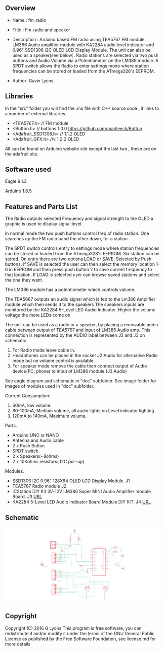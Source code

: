 Overview
--------------------
* Name : fm_radio
* Title : Fm-radio and speaker

* Description : Arduino based FM radio using TEA5767 FM module, LM386 Audio amplifier module
with KA2284 audio level indicator and 0.96" SSD1306 I2C OLED LCD Display Module.
The unit can also be used as a speaker(see below). Radio stations are selected via two push buttons
and Audio Volume via a Potentiometer on the LM386 module. A SPDT switch allows the Radio to enter settings mode
where station frequencies can be stored or loaded from the ATmega328's EEPROM.

* Author: Gavin Lyons

Libraries
------------------------

In the "src" folder you will find the  .ino file with C++ source code , it links to a number of 
external libraries.
 
* <TEA5767.h> // FM module 
* <Button.h> // buttons  1.0.0 https://github.com/madleech/Button 
* <Adafruit_SSD1306.h> // 1.1.2 OLED
* <Adafruit_GFX.h> //v 1.2.2 OLED

All can be found on Arduino website site except the last two , these are on the adafruit site.

Software used
-----------------------------
Eagle 9.1.3

Arduino 1.8.5

Features and Parts List
------------------------------

The Radio outputs selected Frequency and signal strength to the OLED a graphic is used to display signal level.

In normal mode the two push buttons control freq of radio station. 
One searches up the FM radio band the other down, for a station.

The SPDT switch controls entry to settings mode where station frequencies can be stored or loaded from the ATmega328's EEPROM. Six station can be stored. On entry there are two options LOAD or SAVE. Selected by Push buttons.
If SAVE is selected the user can then select the memory location 1-6 in EEPROM and then press push button 2 to save
current frequency to that location. 
If LOAD is selected user can browse saved stations and select the one they want.

The LM386 module has a potentiometer which controls volume.

The TEA5667 outputs an audio signal which is fed to the Lm386 Amplifier module which then sends it to the
speakers The speakers inputs are monitored by the KA2284 5-Level LED Audio Indicator. Higher the volume voltage
the more LEDs come on.

The unit can be used as a radio or a speaker, by placing a removable audio cable between output
of TEA5767 and input of LM386 Audio amp. This connection is represented by the AUDIO label between
J2 and J3 on schematic.

1. For Radio mode leave cable in.
2. Headphones can  be placed in the socket J2 Audio for alternative Radio mode but no volume control is available.
3. For speaker mode remove the cable then connect output of Audio device(PC, phone) to input of LM386 module (J3 Audio)

See eagle diagram and schematic in "doc" subfolder.
See image folder for images of modules used in "doc" subfolder.


Current Consumption:

1. 60mA, low volume.
2. 80-100mA, Medium volume, all audio lights on Level indicator lighting.
3. 120mA to 140mA, Maximum volume.

Parts.

 *    Arduino UNO or NANO
 *    Antenna and Audio cable
 *    2 x Push Button
 *    SPDT switch.
 *    2 x Speakers(~8ohms)
 *    2 x 10Kohms resistors( I2C pull-up)

Modules.

 *    SSD1306 I2C 0.96" 128X64 OLED LCD Display Module. J1
 *    TEA5767 Radio module J2.
 *    ICStation DIY Kit 3V-12V LM386 Super MINI Audio Amplifier module Board. J3 [URL](http://www.icstation.com/icstation-lm386-super-mini-amplifier-board-p-5025.html)
 *    KA2284 5-Level LED Audio Indicator Board Module DIY KIT. J4 [URL]( http://3.bp.blogspot.com/-eO-9YtigXEs/T4lbYAR8BqI/AAAAAAAAAmM/sgNGqV6qTJo/s1600/5-LED-Vu-meter-circuit-using-KA2284.png)


 Schematic
 -----------------------
 ![ScreenShotradio](https://github.com/gavinlyonsrepo/Arduino_FM_radio/blob/master/doc/eagle/fm_radio.png)
 
 Copyright
-------------------------------
Copyright (C) 2016 G Lyons This program is free software; you can redistribute it and/or modify it under the terms of the GNU General Public License as published by the Free Software Foundation, see license.md for more details


